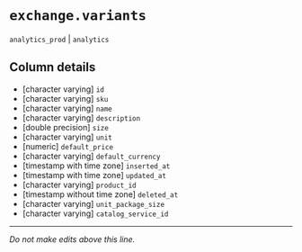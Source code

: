 # `exchange.variants`
`analytics_prod` | `analytics`

## Column details
* [character varying] `id`
* [character varying] `sku`
* [character varying] `name`
* [character varying] `description`
* [double precision] `size`
* [character varying] `unit`
* [numeric]   `default_price`
* [character varying] `default_currency`
* [timestamp with time zone] `inserted_at`
* [timestamp with time zone] `updated_at`
* [character varying] `product_id`
* [timestamp without time zone] `deleted_at`
* [character varying] `unit_package_size`
* [character varying] `catalog_service_id`

-------------------------------------------------------------------------------
*Do not make edits above this line.*
